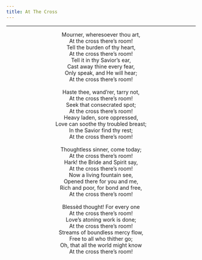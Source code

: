 ```yaml
---
title: At The Cross
---
```


---
<center>
Mourner, wheresoever thou art,<br/>
At the cross there’s room!<br/>
Tell the burden of thy heart,<br/>
At the cross there’s room!<br/>
Tell it in thy Savior’s ear,<br/>
Cast away thine every fear,<br/>
Only speak, and He will hear;<br/>
At the cross there’s room!<br/>
<br/>
Haste thee, wand’rer, tarry not,<br/>
At the cross there’s room!<br/>
Seek that consecrated spot;<br/>
At the cross there’s room!<br/>
Heavy laden, sore oppressed,<br/>
Love can soothe thy troubled breast;<br/>
In the Savior find thy rest;<br/>
At the cross there’s room!<br/>
<br/>
Thoughtless sinner, come today;<br/>
At the cross there’s room!<br/>
Hark! the Bride and Spirit say,<br/>
At the cross there’s room!<br/>
Now a living fountain see,<br/>
Opened there for you and me,<br/>
Rich and poor, for bond and free,<br/>
At the cross there’s room!<br/>
<br/>
Blessèd thought! For every one<br/>
At the cross there’s room!<br/>
Love’s atoning work is done;<br/>
At the cross there’s room!<br/>
Streams of boundless mercy flow,<br/>
Free to all who thither go;<br/>
Oh, that all the world might know<br/>
At the cross there’s room!
</center>